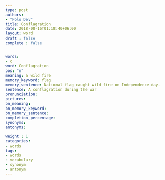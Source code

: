 ```yaml
---
type: post
authors:
- "Polo Dev"
title: Conflagration
date: 2018-08-16T01:18:40+06:00
layout: word
draft : false
complete : false


words:
- c
word: Conflagration
pos: "n"
meaning: a wild fire
memory_keyword: flag
memory_sentence: National flag caught wild fire on Independence day.
sentence: A conflagration during the war
pronunciation:
pictures:
bn_meaning: 
bn_memory_keyword: 
bn_memory_sentence:
completion_percentage:
synonyms:
antonyms:

weight : 1
categories:
- words
tags:
- words
- vocabulary
- synonym
- antonym
---
```

